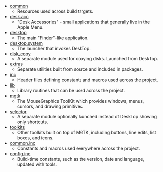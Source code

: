* [common](common)
  * Resources used across build targets.
* [desk.acc](desk.acc)
  * "Desk Accessories" - small applications that generally live in the Apple Menu.
* [desktop](desktop)
  * The main "Finder"-like application.
* [desktop.system](desktop.system)
  * The launcher that invokes DeskTop.
* [disk_copy](disk_copy)
  * A separate module used for copying disks. Launched from DeskTop.
* [extras](extras)
  * Separate utilities built from source and included in packages.
* [inc](inc)
  * Header files defining constants and macros used across the project.
* [lib](lib)
  * Library routines that can be used across the project.
* [mgtk](mgtk)
  * The MouseGraphics ToolKit which provides windows, menus, cursors, and drawing primitives.
* [selector](selector)
  * A separate module optionally launched instead of DeskTop showing only shortcuts.
* [toolkits](toolkits)
  * Other toolkits built on top of MGTK, including buttons, line edits, list boxes, and icons.
* [common.inc](common.inc)
  * Constants and macros used everywhere across the project.
* [config.inc](config.inc)
  * Build-time constants, such as the version, date and language, updated with tools.
